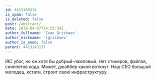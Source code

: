 ```yaml
---
id: 4413168314
is_spam: false
is_deleted: false
post: /abstract/
date: 2019-04-07T14:52:34Z
author_fullname: 'Ivan Grishaev'
author_nickname: 'igrishaev'
author_is_anon: false
parent: 4413143137
---
```


<p>IRC убог, но он хотя бы добрый-ламповый. Нет стикеров, файлов, сниппетов кода. Может, джаббер какой воткнут. Наш СЕО большой молодец, кстати, строит свою инфраструктуру.</p>
